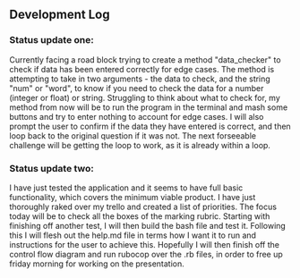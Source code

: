 ## Development Log

### Status update one:
Currently facing a road block trying to create a method "data_checker" to check if data has been entered correctly for edge cases. The method is attempting to take in two arguments - the data to check, and the string "num" or "word", to know if you need to check the data for a number (integer or float) or string. Struggling to think about what to check for, my method from now will be to run the program in the terminal and mash some buttons and try to enter nothing to account for edge cases. I will also prompt the user to confirm if the data they have entered is correct, and then loop back to the original question if it was not. The next forseeable challenge will be getting the loop to work, as it is already within a loop. 


### Status update two:
I have just tested the application and it seems to have full basic functionality, which covers the minimum viable product. I have just thoroughly raked over my trello and created a list of priorities. The focus today will be to check all the boxes of the marking rubric. Starting with finishing off another test, I will then build the bash file and test it. Following this I will flesh out the help.md file in terms how I want it to run and instructions for the user to achieve this. Hopefully I will then finish off the control flow diagram and run rubocop over the .rb files, in order to free up friday morning for working on the presentation. 
